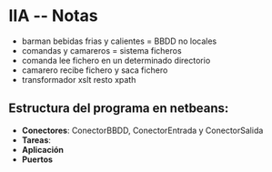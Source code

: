 # IIA -- Notas

* barman bebidas frias y calientes = BBDD no locales
* comandas y camareros = sistema ficheros
* comanda lee fichero en un determinado directorio
* camarero recibe fichero y saca fichero
* transformador xslt resto xpath

## Estructura del programa en netbeans: 

* **Conectores**: ConectorBBDD, ConectorEntrada y ConectorSalida 
* **Tareas**: 
* **Aplicación**
* **Puertos**
